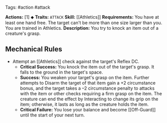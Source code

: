 Tags: #action #attack

**Actions:** [1] ⬥
**Traits:** `ATTACK`
**Skill:** [[Athletics]]
**Requirements:** You have at least one hand free. The target can't be more than one size larger than you. You are trained in Athletics.
**Description:** You try to knock an item out of a creature's grasp.

## Mechanical Rules

- Attempt an [[Athletics]] check against the target's Reflex DC.  
	- **Critical Success:** You knock the item out of the target's grasp. It falls to the ground in the target's space.  
	- **Success:** You weaken your target's grasp on the item. Further attempts to Disarm the target of that item gain a +2 circumstance bonus, and the target takes a –2 circumstance penalty to attacks with the item or other checks requiring a firm grasp on the item. The creature can end the effect by Interacting to change its grip on the item; otherwise, it lasts as long as the creature holds the item.  
	- **Critical Failure:** You lose your balance and become [[Off-Guard]] until the start of your next turn.